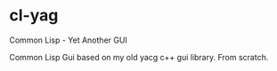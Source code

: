 # cl-yag
Common Lisp - Yet Another GUI

Common Lisp Gui based on my old yacg c++ gui library.  From scratch.
